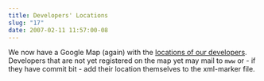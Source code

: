 ```yaml
---
title: Developers' Locations
slug: "17"
date: 2007-02-11 11:57:00-08
---
```


We now have a Google Map (again) with the [locations of our developers](https://svn.macports.org/repository/macports/users/mww/map.html). Developers that are not yet registered on the map yet may mail to `mww` or - if they have commit bit - add their location themselves to the xml-marker file.
